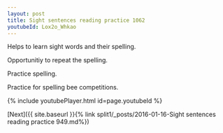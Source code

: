 ```yaml
---
layout: post
title: Sight sentences reading practice 1062
youtubeId: Lox2o_Whkao
---
```

 
 
Helps to learn sight words and their spelling.

Opportunitiy to repeat the spelling. 

Practice spelling. 
 
Practice for spelling bee competitions. 
 
{% include youtubePlayer.html id=page.youtubeId %}
 
 

[Next]({{ site.baseurl }}{% link  split1/_posts/2016-01-16-Sight sentences reading practice 949.md%})
 
